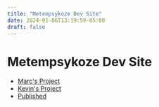 ```yaml
---
title: "Metempsykoze Dev Site"
date: 2024-01-06T13:19:59-05:00
draft: false
---
```


# Metempsykoze Dev Site

- [Marc's Project](./marcs-project)
- [Kevin's Project](./kevins-project)
- [Published](./published)